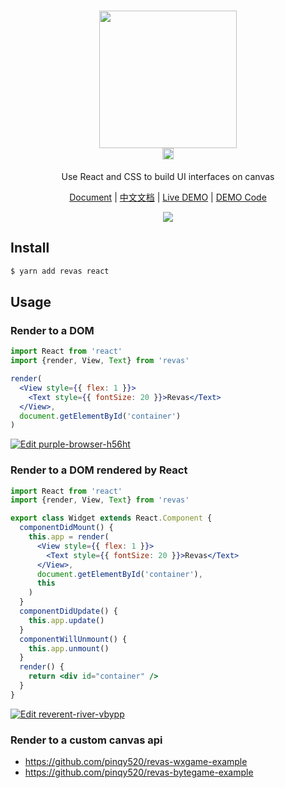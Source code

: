 <h1 align="center">
  <img src="https://user-images.githubusercontent.com/5719833/74748305-3fb20680-52a3-11ea-81c3-98804dceb602.png" width=220 />
  <br />
  <a href="https://badge.fury.io/js/revas">
    <img src="https://badge.fury.io/js/revas.svg" alt="npm version" height="18">
  </a>
</h1>

<p align="center">
  Use React and CSS to build UI interfaces on canvas
</p>

<p align="center">
  <a target="_blank" href="https://github.com/pinqy520/revas/blob/master/doc/API.md">Document</a> | <a target="_blank" href="https://github.com/pinqy520/revas/blob/master/doc/README-zh.md">中文文档</a> | <a target="_blank" href="https://pinqy520.github.io/demo/revas-pwa/" rel="nofollow">Live DEMO</a> | <a target="_blank" href="https://github.com/pinqy520/revas/blob/master/src/develop/App.tsx">DEMO Code</a>
</p>

<p align="center">
  <img src="https://user-images.githubusercontent.com/5719833/81006150-9b8f3300-8e81-11ea-8cb1-08de6550ea03.png" />
</p>

## Install

``` bash
$ yarn add revas react
```
## Usage

### Render to a DOM
```jsx
import React from 'react'
import {render, View, Text} from 'revas'

render(
  <View style={{ flex: 1 }}>
    <Text style={{ fontSize: 20 }}>Revas</Text>
  </View>,
  document.getElementById('container')
)
```
[![Edit purple-browser-h56ht](https://codesandbox.io/static/img/play-codesandbox.svg)](https://codesandbox.io/s/purple-browser-h56ht?fontsize=14&hidenavigation=1&theme=dark)

### Render to a DOM rendered by React
```jsx
import React from 'react'
import {render, View, Text} from 'revas'

export class Widget extends React.Component {
  componentDidMount() {
    this.app = render(
      <View style={{ flex: 1 }}>
        <Text style={{ fontSize: 20 }}>Revas</Text>
      </View>,
      document.getElementById('container'),
      this
    )
  }
  componentDidUpdate() {
    this.app.update()
  }
  componentWillUnmount() {
    this.app.unmount()
  }
  render() {
    return <div id="container" />
  }
}
```
[![Edit reverent-river-vbypp](https://codesandbox.io/static/img/play-codesandbox.svg)](https://codesandbox.io/s/reverent-river-vbypp?fontsize=14&hidenavigation=1&theme=dark)

### Render to a custom canvas api

- https://github.com/pinqy520/revas-wxgame-example
- https://github.com/pinqy520/revas-bytegame-example